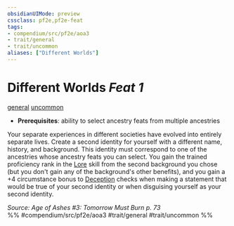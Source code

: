 ```yaml
---
obsidianUIMode: preview
cssclass: pf2e,pf2e-feat
tags:
- compendium/src/pf2e/aoa3
- trait/general
- trait/uncommon
aliases: ["Different Worlds"]
---
```

# Different Worlds  *Feat 1*  
[general](/rules/traits/general.md)  [uncommon](/rules/traits/uncommon.md)  

- **Prerequisites**: ability to select ancestry feats from multiple ancestries

Your separate experiences in different societies have evolved into entirely separate lives. Create a second identity for yourself with a different name, history, and background. This identity must correspond to one of the ancestries whose ancestry feats you can select. You gain the trained proficiency rank in the [Lore](/compendium/skills.md#Lore) skill from the second background you chose (but you don't gain any of the background's other benefits), and you gain a +4 circumstance bonus to [Deception](/compendium/skills.md#Deception) checks when making a statement that would be true of your second identity or when disguising yourself as your second identity.

*Source: Age of Ashes #3: Tomorrow Must Burn p. 73*  
%% #compendium/src/pf2e/aoa3 #trait/general #trait/uncommon %%